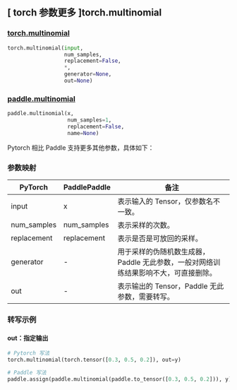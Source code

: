 ## [ torch 参数更多 ]torch.multinomial
### [torch.multinomial](https://pytorch.org/docs/stable/generated/torch.multinomial.html#torch.multinomial)
```python
torch.multinomial(input,
                  num_samples,
                  replacement=False,
                  *,
                  generator=None,
                  out=None)
```
### [paddle.multinomial](https://www.paddlepaddle.org.cn/documentation/docs/zh/develop/api/paddle/multinomial_cn.html)
```python
paddle.multinomial(x,
                   num_samples=1,
                   replacement=False,
                   name=None)
```

Pytorch 相比 Paddle 支持更多其他参数，具体如下：
### 参数映射
| PyTorch       | PaddlePaddle | 备注                                                   |
| ------------- | ------------ | ------------------------------------------------------ |
|  input              |  x           | 表示输入的 Tensor，仅参数名不一致。  |
| num_samples         | num_samples  | 表示采样的次数。                                     |
| replacement         | replacement  | 表示是否是可放回的采样。                                     |
| generator           | -            | 用于采样的伪随机数生成器，Paddle 无此参数，一般对网络训练结果影响不大，可直接删除。      |
|  out                | -            | 表示输出的 Tensor，Paddle 无此参数，需要转写。    |


### 转写示例
#### out：指定输出
```python
# Pytorch 写法
torch.multinomial(torch.tensor([0.3, 0.5, 0.2]), out=y)

# Paddle 写法
paddle.assign(paddle.multinomial(paddle.to_tensor([0.3, 0.5, 0.2])), y)
```
```

